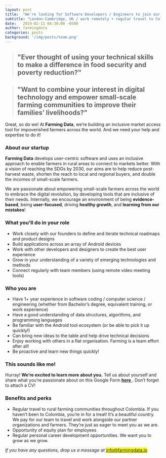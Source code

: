 ```yaml
---
layout: post
title:  "We're looking for Software Developers / Engineers to join our team!"
subtitle: "London-Cambridge, UK / work remotely + regular travel to Colombia (April 2019)"
date:   2019-02-11 04:30:00 -0500
author: farmingdata
categories: posts
background: '/img/posts/team.png'
---
```


> "Ever thought of using your technical skills to make a difference in food security and poverty reduction?"
> -

> "Want to combine your interest in digital technology and empower small-scale farming communities to improve their families’ livelihoods?"  
> -

Great, so do we! At **Farming Data**, we’re building an inclusive market access tool for impoverished farmers across the world. And we need your help and expertise to do it!

### About our startup  

**Farming Data** develops user-centric software and uses an inclusive approach to enable farmers in rural areas to connect to markets better. With a vision of reaching the SDGs by 2030, our aims are to help reduce post-harvest waste, shorten the reach to local and regional buyers, and double the incomes of small-scale farmers.  

We are passionate about empowering small-scale farmers across the world to embrace the digital
revolution, by developing tools that are inclusive of their needs. Internally, we encourage an
environment of being **evidence-based**, being **user-focused**, driving **healthy growth**, and **learning from our mistakes**!

### What you'll do in your role

* Work closely with our founders to define and iterate technical roadmaps and product designs
* Build applications across an array of Android devices
* Work with other developers and designers to create the best user experience
* Grow in your understanding of a variety of emerging technologies and methods
* Connect regularly with team members (using remote video meeting tools)

### Who you are

* Have 1+ year experience in software coding / computer science / engineering (whether from
Bachelor’s degree, equivalent training, or work experience)
* Have a good understanding of data structures, algorithms, and programming languages  
* Be familiar with the Android tool ecosystem (or be able to pick it up quickly!)  
* Can bring new ideas to the table and help drive technical decisions  
* Enjoy working with others in a flat organisation. Farming is a team effort after all!  
* Be proactive and learn new things quickly!  

### This sounds like me!

Hurray! **We’re excited to learn more about you.** Tell us about yourself and share what you’re
passionate about on this Google Form <a href="https://docs.google.com/forms/d/e/1FAIpQLSew550ClYLd7xN3dN7OCPjZo5CrlCLMXR7KXB2sSE4sl1InQw/viewform" target="_blank"> <b>here</b> </a>. Don’t forget to attach a CV!  

### Benefits and perks  

* Regular travel to rural farming communities throughout Colombia. If you haven’t been to
Colombia, you’re in for a treat! It’s a beautiful country. We pay for our team to travel and work alongside our partner organizations and farmers. They’re just as eager to meet you as we are.  
* Opportunity of equity plan for employees  
* Regular personal career development opportunities. We want you to grow as we grow.  

*If you have any questions, drop us a message at* <mark>info@farmingdata.io</mark>
